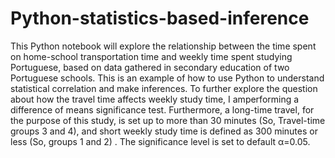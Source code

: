 # Python-statistics-based-inference
This Python notebook will explore the relationship between the time spent on home-school transportation time and weekly time spent studying Portuguese, based on data gathered in secondary education of two Portuguese schools. This is an example of how to use Python to understand statistical correlation and make inferences.
To further explore the question about how the travel time affects weekly study time, I amperforming a difference of means significance test. Furthermore, a long-time travel, for the purpose of this study, is set up to more than 30 minutes (So, Travel-time groups 3 and 4), and short weekly study time is defined as 300 minutes or less (So, groups 1 and 2)  . The significance level is set to default α=0.05.
